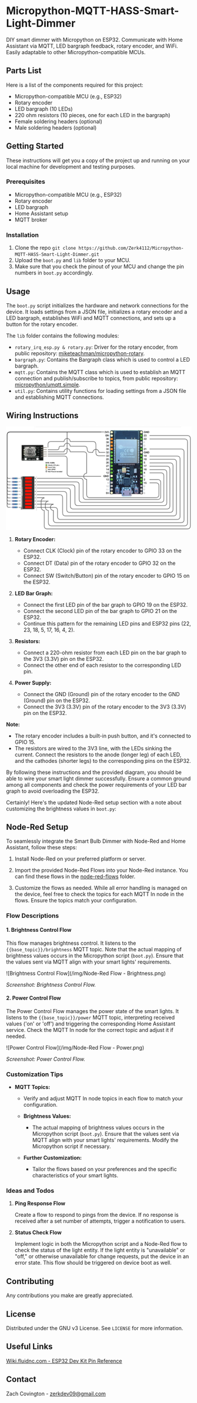 # Micropython-MQTT-HASS-Smart-Light-Dimmer

DIY smart dimmer with Micropython on ESP32. Communicate with Home Assistant via MQTT, LED bargraph feedback, rotary encoder, and WiFi. Easily adaptable to other Micropython-compatible MCUs.

## Parts List

Here is a list of the components required for this project:

- Micropython-compatible MCU (e.g., ESP32)
- Rotary encoder
- LED bargraph (10 LEDs)
- 220 ohm resistors (10 pieces, one for each LED in the bargraph)
- Female soldering headers (optional)
- Male soldering headers (optional)

## Getting Started

These instructions will get you a copy of the project up and running on your local machine for development and testing purposes.

### Prerequisites

- Micropython-compatible MCU (e.g., ESP32)
- Rotary encoder
- LED bargraph
- Home Assistant setup
- MQTT broker

### Installation

1. Clone the repo ```git clone https://github.com/Zerk4112/Micropython-MQTT-HASS-Smart-Light-Dimmer.git```
2. Upload the `boot.py` and `lib` folder to your MCU.
3. Make sure that you check the pinout of your MCU and change the pin numbers in `boot.py` accordingly.

## Usage

The `boot.py` script initializes the hardware and network connections for the device. It loads settings from a JSON file, initializes a rotary encoder and a LED bargraph, establishes WiFi and MQTT connections, and sets up a button for the rotary encoder.

The `lib` folder contains the following modules:

- `rotary_irq_esp.py & rotary.py`: Driver for the rotary encoder, from public repository: [miketeachman/micropython-rotary](https://github.com/miketeachman/micropython-rotary).
- `bargraph.py`: Contains the Bargraph class which is used to control a LED bargraph.
- `mqtt.py`: Contains the MQTT class which is used to establish an MQTT connection and publish/subscribe to topics, from public repository: [micropython/umqtt.simple](https://github.com/micropython/micropython-lib/tree/master/micropython/umqtt.simple).
- `util.py`: Contains utility functions for loading settings from a JSON file and establishing MQTT connections.

## Wiring Instructions

![Wiring Diagram](https://github.com/Zerk4112/Micropython-MQTT-HASS-Smart-Light-Dimmer/blob/main/img/v1%20Wiring%20Diagram.png?raw=true)

1. **Rotary Encoder:**
   - Connect CLK (Clock) pin of the rotary encoder to GPIO 33 on the ESP32.
   - Connect DT (Data) pin of the rotary encoder to GPIO 32 on the ESP32.
   - Connect SW (Switch/Button) pin of the rotary encoder to GPIO 15 on the ESP32.

2. **LED Bar Graph:**
   - Connect the first LED pin of the bar graph to GPIO 19 on the ESP32.
   - Connect the second LED pin of the bar graph to GPIO 21 on the ESP32.
   - Continue this pattern for the remaining LED pins and ESP32 pins (22, 23, 18, 5, 17, 16, 4, 2).

3. **Resistors:**
   - Connect a 220-ohm resistor from each LED pin on the bar graph to the 3V3 (3.3V) pin on the ESP32.
   - Connect the other end of each resistor to the corresponding LED pin.

4. **Power Supply:**
   - Connect the GND (Ground) pin of the rotary encoder to the GND (Ground) pin on the ESP32.
   - Connect the 3V3 (3.3V) pin of the rotary encoder to the 3V3 (3.3V) pin on the ESP32.

**Note:**

- The rotary encoder includes a built-in push button, and it's connected to GPIO 15.
- The resistors are wired to the 3V3 line, with the LEDs sinking the current. Connect the resistors to the anode (longer leg) of each LED, and the cathodes (shorter legs) to the corresponding pins on the ESP32.

By following these instructions and the provided diagram, you should be able to wire your smart light dimmer successfully. Ensure a common ground among all components and check the power requirements of your LED bar graph to avoid overloading the ESP32.

Certainly! Here's the updated Node-Red setup section with a note about customizing the brightness values in `boot.py`:

## Node-Red Setup

To seamlessly integrate the Smart Bulb Dimmer with Node-Red and Home Assistant, follow these steps:

1. Install Node-Red on your preferred platform or server.

2. Import the provided Node-Red Flows into your Node-Red instance. You can find these flows in the [node-red-flows](/node-red-flows) folder.

3. Customize the flows as needed. While all error handling is managed on the device, feel free to check the topics for each MQTT In node in the flows. Ensure the topics match your configuration.

### Flow Descriptions

#### 1. Brightness Control Flow

This flow manages brightness control. It listens to the `{{base_topic}}/brightness` MQTT topic. Note that the actual mapping of brightness values occurs in the Micropython script (`boot.py`). Ensure that the values sent via MQTT align with your smart lights' requirements.

![Brightness Control Flow](/img/Node-Red Flow - Brightness.png)

*Screenshot: Brightness Control Flow.*

#### 2. Power Control Flow

The Power Control Flow manages the power state of the smart lights. It listens to the `{{base_topic}}/power` MQTT topic, interpreting received values ('on' or 'off') and triggering the corresponding Home Assistant service. Check the MQTT In node for the correct topic and adjust it if needed.

![Power Control Flow](/img/Node-Red Flow - Power.png)

*Screenshot: Power Control Flow.*

### **Customization Tips**

- **MQTT Topics:**
  - Verify and adjust MQTT In node topics in each flow to match your configuration.

  - **Brightness Values:**
    - The actual mapping of brightness values occurs in the Micropython script (`boot.py`). Ensure that the values sent via MQTT align with your smart lights' requirements. Modify the Micropython script if necessary.

  - **Further Customization:**
    - Tailor the flows based on your preferences and the specific characteristics of your smart lights.

### Ideas and Todos

1. **Ping Response Flow**

   Create a flow to respond to pings from the device. If no response is received after a set number of attempts, trigger a notification to users.

2. **Status Check Flow**

   Implement logic in both the Micropython script and a Node-Red flow to check the status of the light entity. If the light entity is "unavailable" or "off," or otherwise unavailable for change requests, put the device in an error state. This flow should be triggered on device boot as well.

## Contributing

Any contributions you make are greatly appreciated.

## License

Distributed under the GNU v3 License. See `LICENSE` for more information.

## Useful Links

[Wiki.fluidnc.com - ESP32 Dev Kit Pin Reference](http://wiki.fluidnc.com/en/hardware/esp32_pin_reference)

## Contact

Zach Covington - <zerkdev09@gmail.com>
